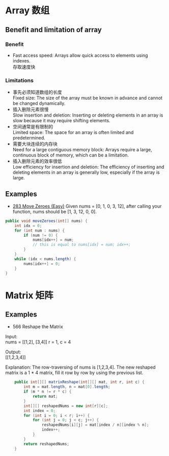 # Array 数组
## Benefit and limitation of array
### Benefit
- Fast access speed: Arrays allow quick access to elements using indexes.  
存取速度快

### Limitations
- 事先必须知道数组的长度  
Fixed size: The size of the array must be known in advance and cannot be changed dynamically.
- 插入删除元素很慢  
Slow insertion and deletion: Inserting or deleting elements in an array is slow because it may require shifting elements.
- 空间通常是有限制的  
Limited space: The space for an array is often limited and predetermined.
- 需要大块连续的内存块  
Need for a large contiguous memory block: Arrays require a large, continuous block of memory, which can be a limitation.
- 插入删除元素的效率很低  
Low efficiency for insertion and deletion: The efficiency of inserting and deleting elements in an array is generally low, especially if the array is large.

## Examples
- [283 Move Zeroes (Easy)](https://leetcode.com/problems/move-zeroes/description/)
Given nums = [0, 1, 0, 3, 12], after calling your function, nums should be [1, 3, 12, 0, 0].
```java
public void moveZeroes(int[] nums) {
    int idx = 0;
    for (int num : nums) {
        if (num != 0) {
            nums[idx++] = num;
            // this is equal to nums[idx] = num; idx++;
        }
    }
    while (idx < nums.length) {
        nums[idx++] = 0;
    }
}
```


# Matrix 矩阵

## Examples
- 566 Reshape the Matrix  

Input:  
nums =
[[1,2],
 [3,4]]
r = 1, c = 4

Output:  
[[1,2,3,4]]

Explanation:
The row-traversing of nums is [1,2,3,4]. The new reshaped matrix is a 1 * 4 matrix, fill it row by row by using the previous list.

```java
    public int[][] matrixReshape(int[][] mat, int r, int c) {
        int m = mat.length, n = mat[0].length;
        if (m * n != r * c) {
            return mat;
        }
        int[][] reshapedNums = new int[r][c];
        int index = 0;
        for (int i = 0; i < r; i++) {
            for (int j = 0; j < c; j++) {
                reshapedNums[i][j] = mat[index / n][index % n];
                index++;
            }
        }
        return reshapedNums;
    }
```